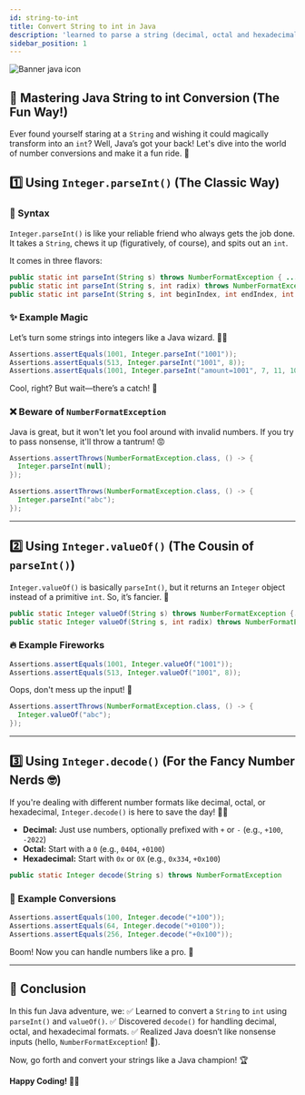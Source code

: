 ```yaml
---
id: string-to-int
title: Convert String to int in Java
description: 'learned to parse a string (decimal, octal and hexadecimal) to int or Integer types using Integer.parseInt(), valueOf() and decode() methods.'
sidebar_position: 1
---
```

![Banner java icon](@site/static/img/kits/java/banner-java-icon.png)

## 🚀 Mastering Java String to int Conversion (The Fun Way!)

Ever found yourself staring at a `String` and wishing it could magically transform into an `int`? Well, Java’s got your back! Let's dive into the world of number conversions and make it a fun ride. 🎢

## 1️⃣ Using `Integer.parseInt()` (The Classic Way)

### 📝 Syntax

`Integer.parseInt()` is like your reliable friend who always gets the job done. It takes a `String`, chews it up (figuratively, of course), and spits out an `int`.

It comes in three flavors:

```java
public static int parseInt(String s) throws NumberFormatException { ... }
public static int parseInt(String s, int radix) throws NumberFormatException { ... }
public static int parseInt(String s, int beginIndex, int endIndex, int radix) throws NumberFormatException { ... }
```

### ✨ Example Magic

Let’s turn some strings into integers like a Java wizard. 🧙‍♂️

```java
Assertions.assertEquals(1001, Integer.parseInt("1001"));
Assertions.assertEquals(513, Integer.parseInt("1001", 8));
Assertions.assertEquals(1001, Integer.parseInt("amount=1001", 7, 11, 10));
```

Cool, right? But wait—there’s a catch! 🚨

### ❌ Beware of `NumberFormatException`

Java is great, but it won't let you fool around with invalid numbers. If you try to pass nonsense, it'll throw a tantrum! 😡

```java
Assertions.assertThrows(NumberFormatException.class, () -> {
  Integer.parseInt(null);
});

Assertions.assertThrows(NumberFormatException.class, () -> {
  Integer.parseInt("abc");
});
```

---

## 2️⃣ Using `Integer.valueOf()` (The Cousin of `parseInt()`)

`Integer.valueOf()` is basically `parseInt()`, but it returns an `Integer` object instead of a primitive `int`. So, it’s fancier. 🎩

```java
public static Integer valueOf(String s) throws NumberFormatException {...}
public static Integer valueOf(String s, int radix) throws NumberFormatException {...}
```

### 🔥 Example Fireworks

```java
Assertions.assertEquals(1001, Integer.valueOf("1001"));
Assertions.assertEquals(513, Integer.valueOf("1001", 8));
```

Oops, don't mess up the input! 🚨

```java
Assertions.assertThrows(NumberFormatException.class, () -> {
  Integer.valueOf("abc");
});
```

---

## 3️⃣ Using `Integer.decode()` (For the Fancy Number Nerds 🤓)

If you're dealing with different number formats like decimal, octal, or hexadecimal, `Integer.decode()` is here to save the day! 🦸‍♂️

- **Decimal:** Just use numbers, optionally prefixed with `+` or `-` (e.g., `+100`, `-2022`)
- **Octal:** Start with a `0` (e.g., `0404`, `+0100`)
- **Hexadecimal:** Start with `0x` or `0X` (e.g., `0x334`, `+0x100`)

```java
public static Integer decode(String s) throws NumberFormatException
```

### 🎯 Example Conversions

```java
Assertions.assertEquals(100, Integer.decode("+100"));
Assertions.assertEquals(64, Integer.decode("+0100"));
Assertions.assertEquals(256, Integer.decode("+0x100"));
```

Boom! Now you can handle numbers like a pro. 💪

---

## 🎉 Conclusion

In this fun Java adventure, we:
✅ Learned to convert a `String` to `int` using `parseInt()` and `valueOf()`.
✅ Discovered `decode()` for handling decimal, octal, and hexadecimal formats.
✅ Realized Java doesn’t like nonsense inputs (hello, `NumberFormatException`! 👋).

Now, go forth and convert your strings like a Java champion! 🏆

**Happy Coding! 🚀😃**
